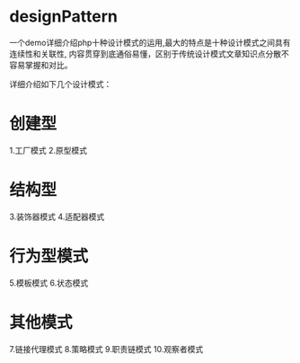 # designPattern
一个demo详细介绍php十种设计模式的运用,最大的特点是十种设计模式之间具有连续性和关联性, 内容贯穿到底通俗易懂，区别于传统设计模式文章知识点分散不容易掌握和对比。

详细介绍如下几个设计模式：
<h1>创建型</h1>
	1.工厂模式
	2.原型模式
<h1>结构型</h1>
    3.装饰器模式
    4.适配器模式
<h1>行为型模式</h1>
    5.模板模式
    6.状态模式
<h1>其他模式</h1>
    7.链接代理模式
    8.策略模式
    9.职责链模式
    10.观察者模式